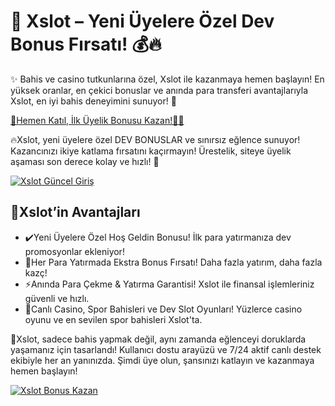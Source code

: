 <h1>🎯 Xslot – Yeni Üyelere Özel Dev Bonus Fırsatı! 💰🔥</h1>

<p>✨ Bahis ve casino tutkunlarına özel, Xslot ile kazanmaya hemen başlayın! En yüksek oranlar, en çekici bonuslar ve anında para transferi avantajlarıyla Xslot, en iyi bahis deneyimini sunuyor! 🚀</p>

<a href="https://cutt.ly/KeaKTCbc" title="Xslot Güncel Giriş">
    🚀Hemen Katıl, İlk Üyelik Bonusu Kazan!🌰💎
</a>
</p>
<p>🔥Xslot, yeni üyelere özel DEV BONUSLAR ve sınırsız eğlence sunuyor! Kazancınızı ikiye katlama fırsatını kaçırmayın! Ürestelik, siteye üyelik aşaması son derece kolay ve hızlı! 🚀</p>

<a href="https://cutt.ly/KeaKTCbc" title="Xslot Güncel Giriş">
    <img src="https://i.ibb.co/xSQ1Ktxq/photo-2025-03-07-16-48-21.jpg" alt="Xslot Güncel Giriş" class="bonus-img">
</a>

<h2>💎Xslot’in Avantajları</h2>
<ul>
    <li>✔️Yeni Üyelere Özel Hoş Geldin Bonusu! İlk para yatırmanıza dev promosyonlar ekleniyor!</li>
    <li>🎁Her Para Yatırmada Ekstra Bonus Fırsatı! Daha fazla yatırım, daha fazla kazç!</li>
    <li>⚡️Anında Para Çekme & Yatırma Garantisi! Xslot ile finansal işlemleriniz güvenli ve hızlı.</li>
    <li>🎲Canlı Casino, Spor Bahisleri ve Dev Slot Oyunları! Yüzlerce casino oyunu ve en sevilen spor bahisleri Xslot'ta.</li>
</ul>

<p>💎Xslot, sadece bahis yapmak değil, aynı zamanda eğlenceyi doruklarda yaşamanız için tasarlandı! Kullanıcı dostu arayüzü ve 7/24 aktif canlı destek ekibiyle her an yanınızda. Şimdi üye olun, şansınızı katlayın ve kazanmaya hemen başlayın!</p>

<a href="https://cutt.ly/KeaKTCbc" title="Xslot Güncel Giriş">
    <img src="https://i.ibb.co/jkKttdZZ/photo-2025-03-07-16-48-27.jpg" alt="Xslot Bonus Kazan" class="bonus-img">
</a>
